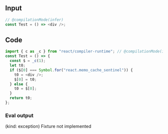 
## Input

```javascript
// @compilationMode(infer)
const Test = () => <div />;

```

## Code

```javascript
import { c as _c } from "react/compiler-runtime"; // @compilationMode(infer)
const Test = () => {
  const $ = _c(1);
  let t0;
  if ($[0] === Symbol.for("react.memo_cache_sentinel")) {
    t0 = <div />;
    $[0] = t0;
  } else {
    t0 = $[0];
  }
  return t0;
};

```
      
### Eval output
(kind: exception) Fixture not implemented
